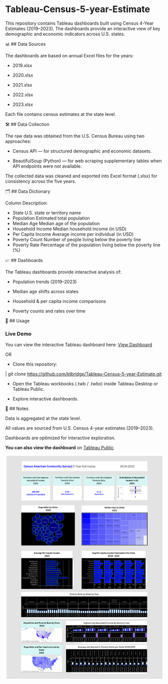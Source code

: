# Tableau-Census-5-year-Estimate

This repository contains Tableau dashboards built using Census 4-Year Estimates (2019–2023).
The dashboards provide an interactive view of key demographic and economic indicators across U.S. states.


📊 ## Data Sources

The dashboards are based on annual Excel files for the years:

- 2019.xlsx

- 2020.xlsx

- 2021.xlsx

- 2022.xlsx

- 2023.xlsx

Each file contains census estimates at the state level.



🛠️ ## Data Collection

The raw data was obtained from the U.S. Census Bureau using two approaches:

- Census API — for structured demographic and economic datasets.

- BeautifulSoup (Python) — for web scraping supplementary tables when API endpoints were not available.

The collected data was cleaned and exported into Excel format (.xlsx) for consistency across the five years.



🗂️ ## Data Dictionary

Column	Description:

- State	U.S. state or territory name
- Population	Estimated total population
- Median Age	Median age of the population
- Household Income	Median household income (in USD)
- Per Capita Income	Average income per individual (in USD)
- Poverty Count	Number of people living below the poverty line
- Poverty Rate	Percentage of the population living below the poverty line (%)



📈 ## Dashboards

The Tableau dashboards provide interactive analysis of:

- Population trends (2019–2023)

- Median age shifts across states

- Household & per capita income comparisons

- Poverty counts and rates over time





🚀 ## Usage

### Live Demo

You can view the interactive Tableau dashboard here: [View Dashboard](https://ktbridge.github.io/Tableau-Census-5-year-Estimate)


OR

- Clone this repository:

| git clone https://github.com/ktbridge/Tableau-Census-5-year-Estimate.git


- Open the Tableau workbooks (.twb / .twbx) inside Tableau Desktop or Tableau Public.

- Explore interactive dashboards.



📌 ## Notes

Data is aggregated at the state level.

All values are sourced from U.S. Census 4-year estimates (2019–2023).

Dashboards are optimized for interactive exploration.


**You can also view the dashboard** on [Tableau Public](https://public.tableau.com/views/CensusAmericanCommunitySurvey5yrEstimate_html/Dashboard1)


![Dashboard Screenshot](./Dashboard%201.png)
